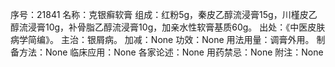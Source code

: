 序号：21841
名称：克银癣软膏
组成：红粉5g，秦皮乙醇流浸膏15g，川槿皮乙醇流浸膏10g，补骨脂乙醇流浸膏10g，加亲水性软膏基质60g。
出处：《中医皮肤病学简编》。
主治：银屑病。
加减：None
功效：None
用法用量：调膏外用。
制备方法：None
临床应用：None
各家论述：None
用药禁忌：None
附注：None
